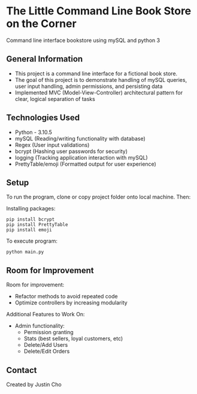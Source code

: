# The Little Command Line Book Store on the Corner 
Command line interface bookstore using mySQL and python 3


<!-- ## Table of Contents
* [General Info](#general-information)
* [Technologies Used](#technologies-used)
* [Features](#features)
* [Screenshots](#screenshots)
* [Setup](#setup)
* [Room for Improvement](#room-for-improvement)
* [Contact](#contact) -->


## General Information
- This project is a command line interface for a fictional book store.
- The goal of this project is to demonstrate handling of mySQL queries, user input handling, admin permissions, and persisting data
- Implemented MVC (Model-View-Controller) architectural pattern for clear, logical separation of tasks
<!-- - Why did you undertake it? -->
<!-- You don't have to answer all the questions - just the ones relevant to your project. -->


## Technologies Used
- Python - 3.10.5
- mySQL (Reading/writing functionality with database)
- Regex (User input validations)
- bcrypt (Hashing user passwords for security)
- logging (Tracking application interaction with mySQL)
- PrettyTable/emoji (Formatted output for user experience)


<!-- ## Screenshots
![Example screenshot](./img/screenshot.png) -->
<!-- If you have screenshots you'd like to share, include them here. -->


## Setup
<!-- What are the project requirements/dependencies? Where are they listed? A requirements.txt or a Pipfile.lock file perhaps? Where is it located?

Proceed to describe how to install / setup one's local environment / get started with the project. -->
To run the program, clone or copy project folder onto local machine. Then:

Installing packages:
```
pip install bcrypt
pip install PrettyTable
pip install emoji

```
To execute program:

```
python main.py

```


<!-- ## Usage
How does one go about using it?
Provide various use cases and code examples here.

`write-your-code-here` -->


<!-- ## Project Status
Project is: _in progress_ / _complete_ / _no longer being worked on_. If you are no longer working on it, provide reasons why. -->


## Room for Improvement
<!-- Include areas you believe need improvement / could be improved. Also add TODOs for future development. -->

Room for improvement:
- Refactor methods to avoid repeated code
- Optimize controllers by increasing modularity

Additional Features to Work On:
- Admin functionality:
    - Permission granting
    - Stats (best sellers, loyal customers, etc)
    - Delete/Add Users
    - Delete/Edit Orders


<!-- ## Acknowledgements
Give credit here.
- This project was inspired by...
- This project was based on [this tutorial](https://www.example.com).
- Many thanks to... -->


## Contact
<!-- Created by [@flynerdpl](https://www.flynerd.pl/) - feel free to contact me! -->
Created by Justin Cho


<!-- Optional -->
<!-- ## License -->
<!-- This project is open source and available under the [... License](). -->

<!-- You don't have to include all sections - just the one's relevant to your project -->